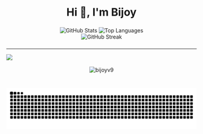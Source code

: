 <h1 align="center">Hi 👋, I'm Bijoy</h1>

###

<div align="center">
  <img src="https://github-readme-stats.vercel.app/api?username=bijoyv9&theme=dark&hide_border=true&include_all_commits=false&count_private=false" width="400" alt="GitHub Stats" />
  <img src="https://github-readme-stats.vercel.app/api/top-langs/?username=bijoyv9&theme=dark&hide_border=true&include_all_commits=false&count_private=false&layout=compact" width="400" alt="Top Languages" />
  <br/>
  <img src="https://nirzak-streak-stats.vercel.app/?user=bijoyv9&theme=dark&hide_border=true" width="500" alt="GitHub Streak" />
</div>

###

---
[![](https://visitcount.itsvg.in/api?id=ryukftw&icon=0&color=0)](https://visitcount.itsvg.in)

<!-- Proudly created with GPRM ( https://gprm.itsvg.in ) -->

<p align="center"> <img src="https://komarev.com/ghpvc/?username=bijoyv9&label=Profile%20views&color=0e75b6&style=flat" alt="bijoyv9" /> </p>

###

<br clear="both">

<img src="https://raw.githubusercontent.com/bijoyv9/bijoyv9/output/snake.svg" alt="Snake animation" />

###


